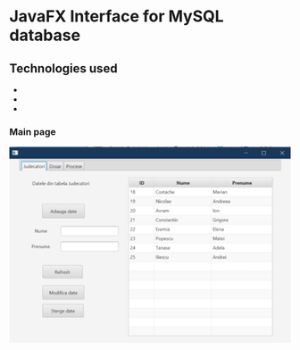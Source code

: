 # JavaFX Interface for MySQL database


## Technologies used
-
-
-

### Main page
![main](/public/main.png)
